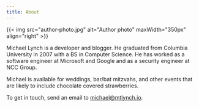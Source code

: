 ```yaml
---
title: About
---
```


{{< img src="author-photo.jpg" alt="Author photo" maxWidth="350px" align="right" >}}

Michael Lynch is a developer and blogger. He graduated from Columbia University in 2007 with a BS in Computer Science. He has worked as a software engineer at Microsoft and Google and as a security engineer at NCC Group.

Michael is available for weddings, bar/bat mitzvahs, and other events that are likely to include chocolate covered strawberries.

To get in touch, send an email to [michael@mtlynch.io](mailto:michael@mtlynch.io).